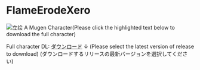 # FlameErodeXero
![立绘](https://pixiv.cat/122338412-2.png)
A Mugen Character(Please click the highlighted text below to download the full character)

Full character DL:
[ダウンロード](https://github.com/naloder/FlameErodeXero/releases )
↓
(Please select the latest version of release to download)
(ダウンロードするリリースの最新バージョンを選択してください)
